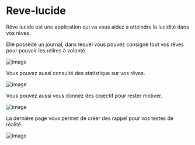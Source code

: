 # Reve-lucide

Rêve lucide est une application qui va vous aidez à atteindre la lucidité dans vos rêves.

Elle possède un journal, dans lequel vous pouvez consigné tout vos rêves pour pouvoir les relires à volonté.

![image](https://user-images.githubusercontent.com/51060282/116827374-f47acf80-ab98-11eb-9187-6fe9210b520f.png)


Vous pouvez aussi consulté des statistique sur vos rêves.

![image](https://user-images.githubusercontent.com/51060282/116827488-71a64480-ab99-11eb-98ec-7914ac357b91.png)


Vous pouvez aussi vous donnez des objectif pour rester motiver.

![image](https://user-images.githubusercontent.com/51060282/116827562-d8c3f900-ab99-11eb-9bdc-ef0208c022bf.png)


La dernière page vous permet de créer des rappel pour vos testes de réalité.

![image](https://user-images.githubusercontent.com/51060282/116827569-e1b4ca80-ab99-11eb-83e8-fae33e1ad843.png)

